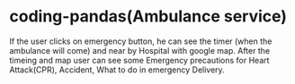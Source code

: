 # coding-pandas(Ambulance service)
If the user clicks on emergency button, he can see the timer (when the ambulance will come) and near by Hospital with google map.
After the timeing and map user can see some Emergency precautions for Heart Attack(CPR), Accident, What to do in emergency Delivery. 
